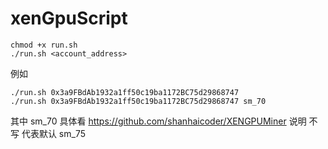 # xenGpuScript
```
chmod +x run.sh
./run.sh <account_address>
```
例如
```
./run.sh 0x3a9FBdAb1932a1ff50c19ba1172BC75d29868747
./run.sh 0x3a9FBdAb1932a1ff50c19ba1172BC75d29868747 sm_70
```
其中 sm_70 具体看 https://github.com/shanhaicoder/XENGPUMiner 说明 不写 代表默认 sm_75
